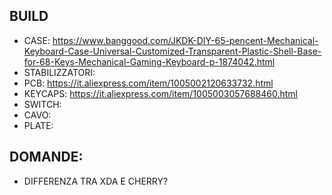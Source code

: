 ## BUILD
- CASE: https://www.banggood.com/JKDK-DIY-65-pencent-Mechanical-Keyboard-Case-Universal-Customized-Transparent-Plastic-Shell-Base-for-68-Keys-Mechanical-Gaming-Keyboard-p-1874042.html
- STABILIZZATORI: 
- PCB: https://it.aliexpress.com/item/1005002120633732.html
- KEYCAPS: https://it.aliexpress.com/item/1005003057688460.html
- SWITCH:
- CAVO: 
- PLATE: 

## DOMANDE:
- DIFFERENZA TRA XDA E CHERRY?
